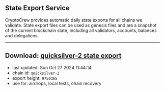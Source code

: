 ## State Export Service
CryptoCrew provides automatic daily state exports for all chains we validate. State export files can be used as genesis files and are a snapshot of the current blockchain state, including all validators, accounts, balances and delegations.

---
**Download: [quicksilver-2 state export](https://dl-eu2.ccvalidators.com/SERVICE/quicksilver/quicksilver-2_export_9750365.json)**
---

- last updated: Sun Oct 27 2024 11:44:14
- chain id: `quicksilver-2`
- export height: `9750365`
- use for: airdrops, local tests, chain recovery
